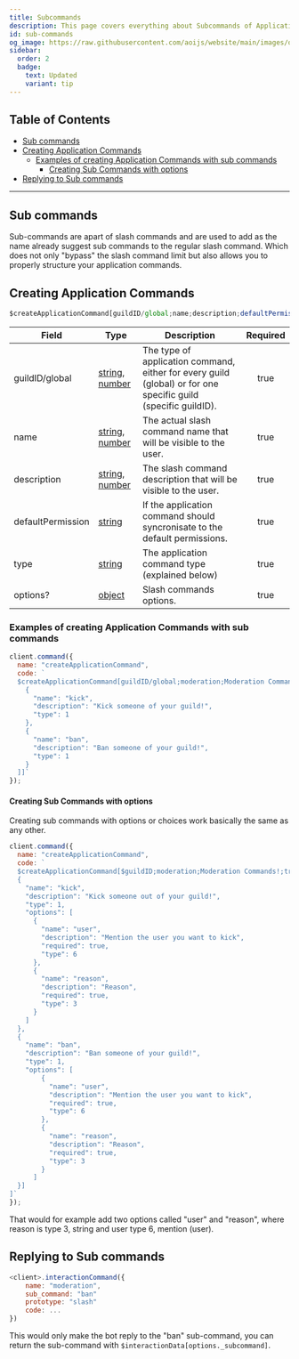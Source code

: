 ```yaml
---
title: Subcommands
description: This page covers everything about Subcommands of Application Commands.
id: sub-commands
og_image: https://raw.githubusercontent.com/aoijs/website/main/images/og/3.png
sidebar:
  order: 2
  badge:
    text: Updated
    variant: tip
---
```


<!-- omit from toc -->
## Table of Contents

- [Sub commands](#sub-commands)
- [Creating Application Commands](#creating-application-commands)
  - [Examples of creating Application Commands with sub commands](#examples-of-creating-application-commands-with-sub-commands)
    - [Creating Sub Commands with options](#creating-sub-commands-with-options)
- [Replying to Sub commands](#replying-to-sub-commands)

---

## Sub commands

Sub-commands are apart of slash commands and are used to add as the name already suggest sub commands to the regular slash command. Which does not only "bypass" the slash command limit but also allows you to properly structure your application commands.

## Creating Application Commands

```js
$createApplicationCommand[guildID/global;name;description;defaultPermission(true/false);type(slash/user/message);options?]
```

| Field             | Type                                                                                                                                                                                                 | Description                                                                                                    | Required |
| ----------------- | ---------------------------------------------------------------------------------------------------------------------------------------------------------------------------------------------------- | -------------------------------------------------------------------------------------------------------------- | :------: |
| guildID/global    | [string](https://developer.mozilla.org/en-US/docs/Web/JavaScript/Reference/Global_Objects/String), [number](https://developer.mozilla.org/en-US/docs/Web/JavaScript/Reference/Global_Objects/Number) | The type of application command, either for every guild (global) or for one specific guild (specific guildID). |   true   |
| name              | [string](https://developer.mozilla.org/en-US/docs/Web/JavaScript/Reference/Global_Objects/String), [number](https://developer.mozilla.org/en-US/docs/Web/JavaScript/Reference/Global_Objects/Number) | The actual slash command name that will be visible to the user.                                                |   true   |
| description       | [string](https://developer.mozilla.org/en-US/docs/Web/JavaScript/Reference/Global_Objects/String), [number](https://developer.mozilla.org/en-US/docs/Web/JavaScript/Reference/Global_Objects/Number) | The slash command description that will be visible to the user.                                                |   true   |
| defaultPermission | [string](https://developer.mozilla.org/en-US/docs/Web/JavaScript/Reference/Global_Objects/String)                                                                                                    | If the application command should syncronisate to the default permissions.                                     |   true   |
| type              | [string](https://developer.mozilla.org/en-US/docs/Web/JavaScript/Reference/Global_Objects/String)                                                                                                    | The application command type (explained below)                                                                 |   true   |
| options?          | [object](https://developer.mozilla.org/en-US/docs/Web/JavaScript/Reference/Global_Objects/Object)                                                                                                    | Slash commands options.                                                                                        |   true   |

### Examples of creating Application Commands with sub commands

```js
client.command({
  name: "createApplicationCommand",
  code: `
  $createApplicationCommand[guildID/global;moderation;Moderation Commands!;true;true;slash;[
    {
      "name": "kick",
      "description": "Kick someone of your guild!",
      "type": 1 
    },
    {
      "name": "ban",
      "description": "Ban someone of your guild!",
      "type": 1 
    }
  ]]`
});
```

#### Creating Sub Commands with options

Creating sub commands with options or choices work basically the same as any other.

```js
client.command({
  name: "createApplicationCommand",
  code: `
  $createApplicationCommand[$guildID;moderation;Moderation Commands!;true;true;slash;[
  {
    "name": "kick",
    "description": "Kick someone out of your guild!",
    "type": 1,
    "options": [
      {
        "name": "user",
        "description": "Mention the user you want to kick",
        "required": true,
        "type": 6
      },
      {
        "name": "reason",
        "description": "Reason",
        "required": true,
        "type": 3
      }
    ]
  },
  {
    "name": "ban",
    "description": "Ban someone of your guild!",
    "type": 1,
    "options": [
        {
          "name": "user",
          "description": "Mention the user you want to kick",
          "required": true,
          "type": 6
        },
        {
          "name": "reason",
          "description": "Reason",
          "required": true,
          "type": 3
        }
      ]
  }]
]`
});
```

That would for example add two options called "user" and "reason", where reason is type 3, string and user type 6, mention (user).

## Replying to Sub commands

```js
<client>.interactionCommand({
    name: "moderation",
    sub_command: "ban"
    prototype: "slash"
    code: ...
})
```

This would only make the bot reply to the "ban" sub-command, you can return the sub-command with `$interactionData[options._subcommand]`.

